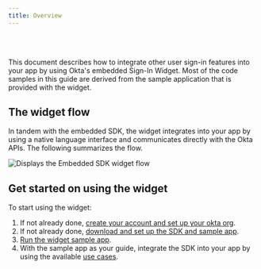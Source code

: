 ```yaml
---
title: Overview
---
```


<ApiLifecycle access="ie" /><br>
<ApiLifecycle access="Limited GA" /><br>

<div class="oie-embedded-sdk">

This document describes how to integrate other user sign-in features into your app by using Okta's embedded Sign-In Widget. Most of the code samples in this guide are derived from the sample application that is provided with the widget.

## The widget flow

In tandem with the embedded SDK, the widget integrates into your app by using a native language interface and communicates directly with the Okta APIs. The following summarizes the flow.

<div class="common-image-format">

![Displays the Embedded SDK widget flow](/img/oie-embedded-sdk/embedded-widget-overview.png)

</div>

## Get started on using the widget

To start using the widget:

1. If not already done, [create your account and set up your okta org](/docs/guides/oie-embedded-common-org-setup/aspnet/main/).
1. If not already done, [download and set up the SDK and sample app](/docs/guides/oie-embedded-common-download-setup-app/aspnet/main/).
1. [Run the widget sample app](/docs/guides/oie-embedded-widget-run-sample/aspnet/main/).
1. With the sample app as your guide, integrate the SDK into your app by using the available
   [use cases](/docs/guides/oie-embedded-widget-use-cases/aspnet/oie-embedded-widget-use-case-overview/).

</div>
